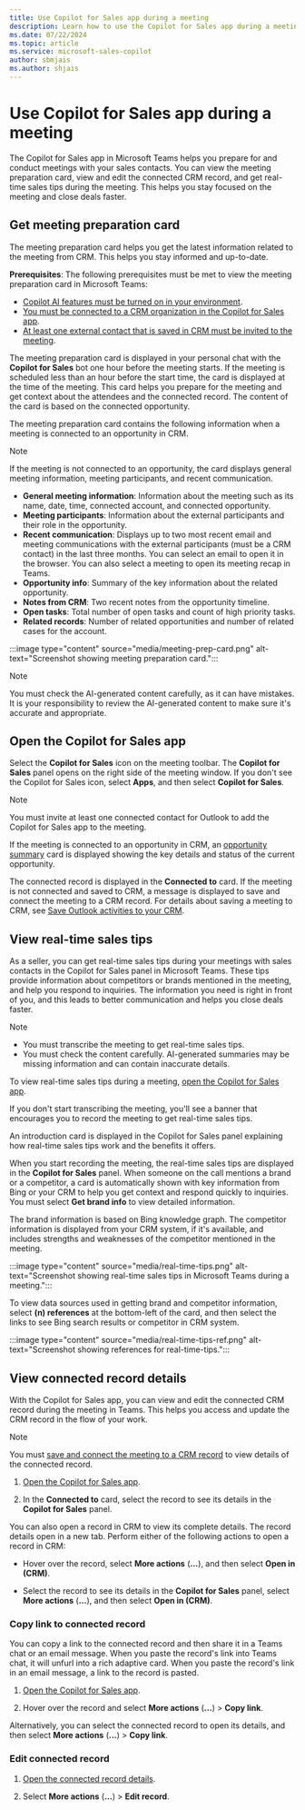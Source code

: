 ```yaml
---
title: Use Copilot for Sales app during a meeting
description: Learn how to use the Copilot for Sales app during a meeting.
ms.date: 07/22/2024
ms.topic: article
ms.service: microsoft-sales-copilot
author: sbmjais
ms.author: shjais
---
```


# Use Copilot for Sales app during a meeting

The Copilot for Sales app in Microsoft Teams helps you prepare for and conduct meetings with your sales contacts. You can view the meeting preparation card, view and edit the connected CRM record, and get real-time sales tips during the meeting. This helps you stay focused on the meeting and close deals faster.

## Get meeting preparation card

The meeting preparation card helps you get the latest information related to the meeting from CRM. This helps you stay informed and up-to-date.

**Prerequisites**: The following prerequisites must be met to view the meeting preparation card in Microsoft Teams:

- [Copilot AI features must be turned on in your environment](suggested-replies.md).
- [You must be connected to a CRM organization in the Copilot for Sales app](sign-in-crm-outlook.md).
- [At least one external contact that is saved in CRM must be invited to the meeting](connect-contact.md).


The meeting preparation card is displayed in your personal chat with the **Copilot for Sales** bot one hour before the meeting starts. If the meeting is scheduled less than an hour before the start time, the card is displayed at the time of the meeting. This card helps you prepare for the meeting and get context about the attendees and the connected record. The content of the card is based on the connected opportunity. 

The meeting preparation card contains the following information when a meeting is connected to an opportunity in CRM. 

> [!NOTE]
> If the meeting is not connected to an opportunity, the card displays general meeting information, meeting participants, and recent communication.

- **General meeting information**: Information about the meeting such as its name, date, time, connected account, and connected opportunity.
- **Meeting participants**: Information about the external participants and their role in the opportunity.
- **Recent communication**: Displays up to two most recent email and meeting communications with the external participants (must be a CRM contact) in the last three months. You can select an email to open it in the browser. You can also select a meeting to open its meeting recap in Teams. 
- **Opportunity info**: Summary of the key information about the related opportunity.
- **Notes from CRM**: Two recent notes from the opportunity timeline.
- **Open tasks**: Total number of open tasks and count of high priority tasks.
- **Related records**: Number of related opportunities and number of related cases for the account.

:::image type="content" source="media/meeting-prep-card.png" alt-text="Screenshot showing meeting preparation card.":::

> [!NOTE]
> You must check the AI-generated content carefully, as it can have mistakes. It is your responsibility to review the AI-generated content to make sure it's accurate and appropriate.

## Open the Copilot for Sales app

Select the **Copilot for Sales** icon on the meeting toolbar. The **Copilot for Sales** panel opens on the right side of the meeting window. If you don't see the Copilot for Sales icon, select **Apps**, and then select **Copilot for Sales**.

> [!NOTE]
> You must invite at least one connected contact for Outlook to add the Copilot for Sales app to the meeting.

If the meeting is connected to an opportunity in CRM, an [opportunity summary](view-opportunity-summary.md) card is displayed showing the key details and status of the current opportunity.

The connected record is displayed in the **Connected to** card. If the meeting is not connected and saved to CRM, a message is displayed to save and connect the meeting to a CRM record. For details about saving a meeting to CRM, see [Save Outlook activities to your CRM](save-outlook-activities-crm.md).

## View real-time sales tips

As a seller, you can get real-time sales tips during your meetings with sales contacts in the Copilot for Sales panel in Microsoft Teams. These tips provide information about competitors or brands mentioned in the meeting, and help you respond to inquiries. The information you need is right in front of you, and this leads to better communication and helps you close deals faster.

> [!NOTE]
> - You must transcribe the meeting to get real-time sales tips.
> - You must check the content carefully. AI-generated summaries may be missing information and can contain inaccurate details.

To view real-time sales tips during a meeting, [open the Copilot for Sales app](#open-the-copilot-for-sales-app).

If you don't start transcribing the meeting, you'll see a banner that encourages you to record the meeting to get real-time sales tips.

An introduction card is displayed in the Copilot for Sales panel explaining how real-time sales tips work and the benefits it offers.

When you start recording the meeting, the real-time sales tips are displayed in the **Copilot for Sales** panel. When someone on the call mentions a brand or a competitor, a card is automatically shown with key information from Bing or your CRM to help you get context and respond quickly to inquiries. You must select **Get brand info** to view detailed information.

The brand information is based on Bing knowledge graph. The competitor information is displayed from your CRM system, if it's available, and includes strengths and weaknesses of the competitor mentioned in the meeting. 

:::image type="content" source="media/real-time-tips.png" alt-text="Screenshot showing real-time sales tips in Microsoft Teams during a meeting.":::

To view data sources used in getting brand and competitor information, select **(n) references** at the bottom-left of the card, and then select the links to see Bing search results or competitor in CRM system.

:::image type="content" source="media/real-time-tips-ref.png" alt-text="Screenshot showing references for real-time-tips.":::


## View connected record details

With the Copilot for Sales app, you can view and edit the connected CRM record during the meeting in Teams. This helps you access and update the CRM record in the flow of your work.

> [!NOTE]
> You must [save and connect the meeting to a CRM record](save-outlook-activities-crm.md) to view details of the connected record.

1. [Open the Copilot for Sales app](#open-the-copilot-for-sales-app).

1. In the **Connected to** card, select the record to see its details in the **Copilot for Sales** panel.

You can also open a record in CRM to view its complete details. The record details open in a new tab. Perform either of the following actions to open a record in CRM:

- Hover over the record, select **More actions** (**...**), and then select **Open in (CRM)**.

- Select the record to see its details in the **Copilot for Sales** panel, select **More actions** (**...**), and then select **Open in (CRM)**.


### Copy link to connected record

You can copy a link to the connected record and then share it in a Teams chat or an email message. When you paste the record's link into Teams chat, it will unfurl into a rich adaptive card. When you paste the record's link in an email message, a link to the record is pasted.

1. [Open the Copilot for Sales app](#open-the-copilot-for-sales-app).

1. Hover over the record and select **More actions** (**...**) > **Copy link**.

Alternatively, you can select the connected record to open its details, and then select **More actions** (**...**) > **Copy link**.

### Edit connected record

1. [Open the connected record details](#view-connected-record-details).

1. Select **More actions** (**...**) > **Edit record**.
